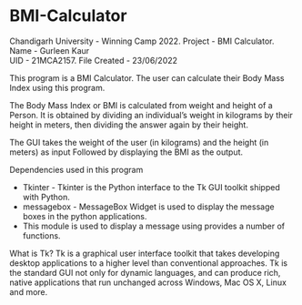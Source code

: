 # BMI-Calculator

Chandigarh University - Winning Camp 2022. 
Project - BMI Calculator. 
Name - Gurleen Kaur  
UID - 21MCA2157. 
File Created - 23/06/2022  

This program is a BMI Calculator. The user can calculate their Body Mass Index using this program. 

The Body Mass Index or BMI is calculated from weight and height of a Person. 
It is obtained by dividing an individual’s weight in kilograms by their height in meters, 
then dividing the answer again by their height.

The GUI takes the weight of the user (in kilograms) and the height (in meters) as input
Followed by displaying the BMI as the output. 

Dependencies used in this program 
* Tkinter - Tkinter is the Python interface to the Tk GUI toolkit shipped with Python.
* messagebox - MessageBox Widget is used to display the message boxes in the python applications. 
* This module is used to display a message using provides a number of functions.

What is Tk? 
Tk is a graphical user interface toolkit that takes developing desktop applications to a higher level than conventional approaches.
Tk is the standard GUI not only for dynamic languages, and can produce rich, 
native applications that run unchanged across Windows, Mac OS X, Linux and more.

